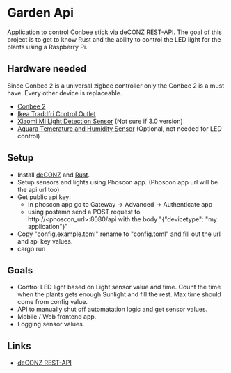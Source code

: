 # Garden Api
Application to control Conbee stick via deCONZ REST-API. The goal of this project is to get to know Rust and the ability to control the LED light for the plants using a Raspberry Pi.

## Hardware needed
Since Conbee 2 is a universal zigbee controller only the Conbee 2 is a must have. Every other device is replaceable.
- [Conbee 2](https://phoscon.de/en/conbee2/software)
- [Ikea Traddfri Control Outlet](https://www.ikea.com/us/en/p/tradfri-wireless-control-outlet-30356169/)
- [Xiaomi Mi Light Detection Sensor](https://xiaomi-mi.com/sockets-and-sensors/xiaomi-mi-light-detection-sensor-zigbee-30/) (Not sure if 3.0 version)
- [Aquara Temerature and Humidity Sensor](https://www.aqara.com/us/temperature_humidity_sensor.html) (Optional, not needed for LED control)

## Setup
- Install [deCONZ](https://phoscon.de/en/conbee2/install) and [Rust](https://www.rust-lang.org/learn/get-started).
- Setup sensors and lights using Phoscon app. (Phoscon app url will be the api url too)
- Get public api key:
  - In phoscon app go to Gateway -> Advanced -> Authenticate app
  - using postamn send a POST request to http://<phoscon_url>:8080/api with the body "{"devicetype": "my application"}"
- Copy "config.example.toml" rename to "config.toml" and fill out the url and api key values.
- cargo run

## Goals
- Control LED light based on Light sensor value and time. Count the time when the plants gets enough Sunlight and fill the rest. Max time should come from config value.
- API to manually shut off automatation logic and get sensor values.
- Mobile / Web frontend app.
- Logging sensor values.

## Links
- [deCONZ REST-API](https://dresden-elektronik.github.io/deconz-rest-doc/)
